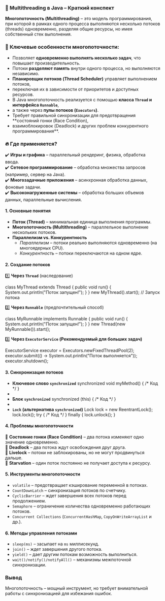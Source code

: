 ### **🔹 Multithreading в Java – Краткий конспект**
**Многопоточность (Multithreading)** – это модель программирования,
при которой в рамках одного процесса выполняются несколько потоков (threads) 
одновременно, разделяя общие ресурсы, но имея собственный стек выполнения.

### 🔹 **Ключевые особенности многопоточности:**
- Позволяет **одновременно выполнять несколько задач**, что повышает производительность.
- Потоки **разделяют память** внутри одного процесса, но выполняются независимо.
- **Планировщик потоков (Thread Scheduler)** управляет выполнением потоков,
- переключая их в зависимости от приоритетов и доступных ресурсов.
- В Java многопоточность реализуется с помощью **класса `Thread` и интерфейса `Runnable`**,
- а также через **пулы потоков (`Executors`)**.
- Требует правильной синхронизации для предотвращения **состояний гонки (Race Condition), 
- взаимоблокировок (Deadlock) и других проблем конкурентного программирования**.

### 🔥 **Где применяется?**
✔️ **Игры и графика** – параллельный рендеринг, физика, обработка ввода.  
✔️ **Сетевое программирование** – обработка множества запросов (например, сервер на Java).  
✔️ **Многозадачные приложения** – асинхронная обработка данных, фоновые задачи.  
✔️ **Высоконагруженные системы** – обработка больших объемов данных, параллельные вычисления.

#### **1. Основные понятия**
- **Поток (Thread)** – минимальная единица выполнения программы.
- **Многопоточность (Multithreading)** – параллельное выполнение нескольких потоков.
- **Параллелизм vs. Конкурентность**
    - *Параллелизм* – потоки реально выполняются одновременно (на многоядерных CPU).
    - *Конкурентность* – потоки переключаются на одном ядре.

#### **2. Создание потоков**
1️⃣ **Через `Thread`** (наследование)

class MyThread extends Thread {
public void run() {
System.out.println("Поток запущен!");
}
}
new MyThread().start(); // Запуск потока

2️⃣ **Через `Runnable`** (предпочтительный способ)

class MyRunnable implements Runnable {
public void run() {
System.out.println("Поток запущен!");
}
}
new Thread(new MyRunnable()).start();

3️⃣ **Через `ExecutorService` (Рекомендуемый для больших задач)**

ExecutorService executor = Executors.newFixedThreadPool(2);
executor.submit(() -> System.out.println("Поток выполняется"));
executor.shutdown();


#### **3. Синхронизация потоков**
- **Ключевое слово `synchronized`**
  synchronized void myMethod() { /* Код */ }
- 
- **Блок `synchronized`**
  synchronized (this) { /* Код */ }
- 
- **`Lock` (альтернатива `synchronized`)**
  Lock lock = new ReentrantLock();
  lock.lock();
  try { /* Код */ } finally { lock.unlock(); }

#### **4. Проблемы многопоточности**
🔸 **Состояние гонки (Race Condition)** – два потока изменяют одно значение одновременно.  
🔸 **Deadlock** – два потока ждут освобождения друг друга.  
🔸 **Livelock** – потоки не заблокированы, но не могут продвинуться дальше.  
🔸 **Starvation** – один поток постоянно не получает доступа к ресурсу.

#### **5. Инструменты многопоточности**
- `volatile` – предотвращает кэширование переменной в потоках.
- `CountDownLatch` – синхронизация потоков по счетчику.
- `CyclicBarrier` – ждет завершения всех потоков перед продолжением.
- `Semaphore` – ограничение количества одновременно работающих потоков.
- `Concurrent Collections` (`ConcurrentHashMap`, `CopyOnWriteArrayList` и др.).

#### **6. Методы управления потоками**
- `sleep(ms)` – засыпает на `ms` миллисекунд.
- `join()` – ждет завершения другого потока.
- `yield()` – дает другим потокам возможность выполниться.
- `wait()/notify()/notifyAll()` – механизмы межпоточной синхронизации.

### **Вывод**
Многопоточность – мощный инструмент, но требует внимательной работы с синхронизацией
для избежания ошибок.
